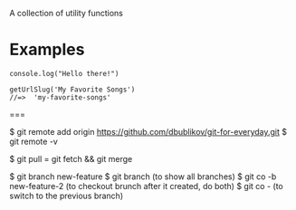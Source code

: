 A collection of utility functions

# Examples

```
console.log("Hello there!")
```

```
getUrlSlug('My Favorite Songs')
//=>  'my-favorite-songs'
```

===

$ git remote add origin https://github.com/dbublikov/git-for-everyday.git
$ git remote -v

\$ git pull = git fetch && git merge

$ git branch new-feature
$ git branch (to show all branches)
$ git co -b new-feature-2 (to checkout brunch after it created, do both)
$ git co - (to switch to the previous branch)
